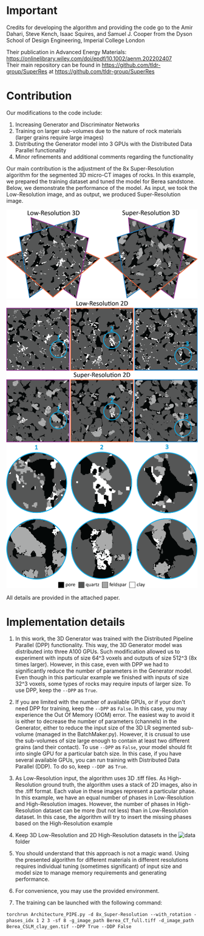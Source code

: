 # Important  
Credits for developing the algorithm and providing the code go to the Amir Dahari, Steve Kench, Isaac Squires, and Samuel J. Cooper from the Dyson School 
of Design Engineering, Imperial College London    

Their publication in Advanced Energy Materials: https://onlinelibrary.wiley.com/doi/epdf/10.1002/aenm.202202407     
Their main repository can be found in https://github.com/tldr-group/SuperRes at https://github.com/tldr-group/SuperRes

# Contribution
Our modifications to the code include:
 1. Increasing Generator and Discriminator Networks
 2. Training on larger sub-volumes due to the nature of rock materials (larger grains require large images)
 3. Distributing the Generator model into 3 GPUs with the Distributed Data Parallel functionality
 4. Minor refinements and additional comments regarding the functionality

Our main contribution is the adjustment of the 8x Super-Resolution algorithm for the segmented 3D micro-CT images of rocks. In this example, we prepared the training dataset and tuned the model for Berea sandstone. Below, we demonstrate the performance of the model. As input, we took the Low-Resolution image, and as output, we produced Super-Resolution image.

![Super-Resolution results for Berea sandstone](GH_image/GH_1.png)  
![Super-Resolution results for Berea sandstone](GH_image/GH_2.png)
![Super-Resolution results for Berea sandstone](GH_image/GH_3.png)

All details are provided in the attached paper.

# Implementation details 
1. In this work, the 3D Generator was trained with the Distributed Pipeline Parallel (DPP) functionality. This way, the 3D Generator model was distributed into three A100 GPUs. Such modification allowed us to experiment with inputs of size 64^3 voxels and outputs of size 512^3 (8x times larger). However, in this case, even with DPP we had to significantly reduce the number of parameters in the Generator model.
Even though in this particular example we finished with inputs of size 32^3 voxels, some types of rocks may require inputs of larger size. 
To use DPP, keep the ```--DPP``` as ```True```.

2. If you are limited with the number of available GPUs, or if your don't need DPP for training, keep the ```--DPP``` as ```False```. In this case, you may experience the Out Of Memory (OOM) error. The easiest way to avoid it is either to decrease the number of parameters (channels) in the Generator, either to reduce the input size of the 3D LR segmented sub-volume (managed in the BatchMaker.py). 
However, it is crusual to use the sub-volumes of size large enough to contain at least two different grains (and their contact). To use ```--DPP``` as ```False```, your model should fit into single GPU for a particular batch size. In this case, if you have several available GPUs, you can run training with Distributed Data Parallel (DDP). To do so, keep ```--DDP ```as ```True```.  

4. As Low-Resolution input, the algorithm uses 3D .tiff files. As High-Resolution ground truth, the algorithm uses a stack of 2D images, also in the .tiff format. Each value in these images represent a particular phase. In this example, we have an equal number of phases in Low-Resolution and High-Resolution images. However, the number of phases in High-Resolution dataset can be more (but not less) than in Low-Resolution dataset. In this case, the algorithm will try to insert the missing phases based on the High-Resolution example  

5. Keep 3D Low-Resolution and 2D High-Resolution datasets in the ![data](data) folder  

6. You should understand that this approach is not a magic wand. Using the presented algorithm for different materials in different resolutions requires individual tuning (sometimes significant) of input size and model size to manage memory requirements and generating performance.  

7. For convenience, you may use the provided environment.   

8. The training can be launched with the following command:

```
torchrun Architecture_PIPE.py -d 8x_Super-Resolution --with_rotation -phases_idx 1 2 3 -sf 8 -g_image_path Berea_CT_full.tiff -d_image_path Berea_CSLM_clay_gen.tif --DPP True --DDP False
```
